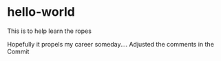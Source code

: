 # hello-world
This is to help learn the ropes

Hopefully it propels my career someday....
Adjusted the comments in the Commit

